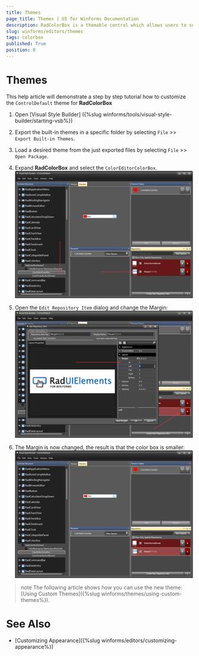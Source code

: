 ```yaml
---
title: Themes
page_title: Themes | UI for WinForms Documentation
description: RadColorBox is a themable control which allows users to select a color from a color dialog or to directly type it in the text field.
slug: winforms/editors/themes
tags: colorbox
published: True
position: 0
---
```


# Themes

This help article will demonstrate a step by step tutorial how to customize the `ControlDefault` theme for __RadColorBox__

1. Open [Visual Style Builder] ({%slug winforms/tools/visual-style-builder/starting-vsb%})
2. Export the built-in themes in a specific folder by selecting `File` >> `Export Built-in Themes`.
3. Load a desired theme from the just exported files by selecting `File` >> `Open Package`.
4. Expand __RadColorBox__ and select the `ColorEditorColorBox`. 
    ![colorbox-themes001](images/colorbox-themes001.png)

5. Open the `Edit Repository Item` dialog and change the Margin:
   ![colorbox-themes002](images/colorbox-themes002.png)

6. The Margin is now changed, the result is that the color box is smaller:
   ![colorbox-themes003](images/colorbox-themes003.png)

>note The following article shows how you can use the new theme: [Using Custom Themes]({%slug winforms/themes/using-custom-themes%}).

# See Also

* [Customizing Appearance]({%slug winforms/editors/customizing-appearance%})